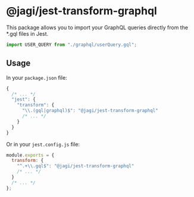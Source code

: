 # @jagi/jest-transform-graphql

This package allows you to import your GraphQL queries directly from the \*.gql files in Jest.

```js
import USER_QUERY from "./graphql/userQuery.gql";
```

## Usage

In your `package.json` file:

```js
{
  /* ... */
  "jest": {
    "transform": {
      "\\.(gql|graphql)$": "@jagi/jest-transform-graphql"
      /* ... */
    }
  }
}
```

Or in your `jest.config.js` file:

```js
module.exports = {
  transform: {
    "^.+\\.gql$": "@jagi/jest-transform-graphql"
    /* ... */
  }
  /* ... */
};
```
